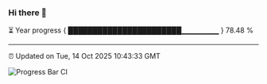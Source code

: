 ### Hi there 👋

⏳ Year progress { ███████████████████████▁▁▁▁▁▁▁ } 78.48 %

---

⏰ Updated on Tue, 14 Oct 2025 10:43:33 GMT

![Progress Bar CI](https://github.com/IshwaranRudhara/GIT-ACTION/workflows/Progress%20Bar%20CI/badge.svg)
